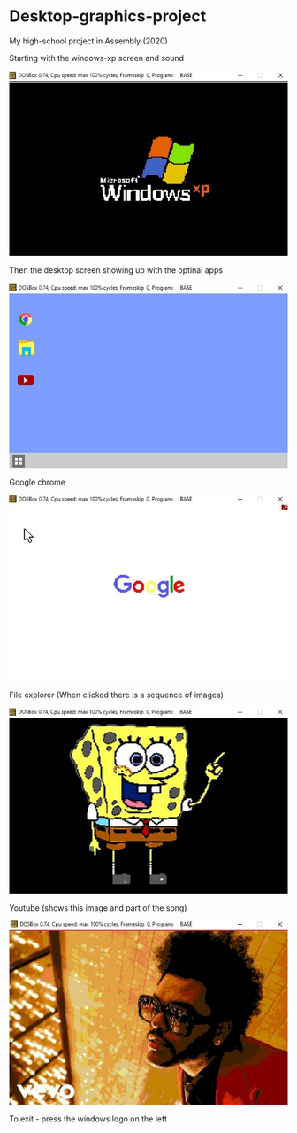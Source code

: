 # Desktop-graphics-project
My high-school project in Assembly (2020)



Starting with the windows-xp screen and sound
<p align="left">
  <img src='pictures-readme/windows-xp.jpeg'/>
</p>


Then the desktop screen showing up with the optinal apps
<p align="left">
  <img src='pictures-readme/desktop-screen.jpeg'/>
</p>


Google chrome
<p align="left">
  <img src='pictures-readme/google-screen.jpeg'/>
</p>


File explorer (When clicked there is a sequence of images)
<p align="left">
  <img src='pictures-readme/spongebob.jpeg'/>
</p>


Youtube (shows this image and part of the song)
<p align="left">
  <img src='pictures-readme/youtube-song.jpeg'/>
</p>


To exit - press the windows logo on the left
